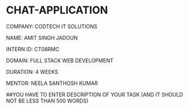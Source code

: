 # CHAT-APPLICATION

COMPANY: CODTECH IT SOLUTIONS

NAME: AMIT SINGH JADOUN

INTERN ID: CT08RMC

DOMAIN: FULL STACK WEB DEVELOPMENT

DURATION: 4 WEEKS

MENTOR: NEELA SANTHOSH KUMAR

##YOU HAVE TO ENTER DESCRIPTION OF YOUR TASK (AND IT SHOULD NOT BE LESS THAN 500 WORDS)
